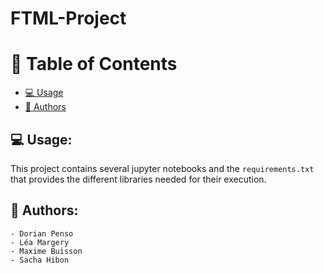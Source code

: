 # FTML-Project

<!-- TABLE OF CONTENTS -->

# 📗 Table of Contents

- [💻 Usage](#usage)
- [👥 Authors](#authors)


## 💻 Usage: <a name="usage"></a>
This project contains several jupyter notebooks and the `requirements.txt` that provides the different libraries needed for their execution.

## 👥 Authors: <a name="authors"></a>
    - Dorian Penso
    - Léa Margery
    - Maxime Buisson
    - Sacha Hibon